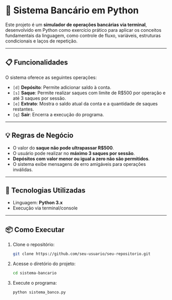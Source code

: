 # 🏦 Sistema Bancário em Python

Este projeto é um **simulador de operações bancárias via terminal**, desenvolvido em Python como exercício prático para aplicar os conceitos fundamentais da linguagem, como controle de fluxo, variáveis, estruturas condicionais e laços de repetição.

---

## 📋 Funcionalidades

O sistema oferece as seguintes operações:

- `[d]` **Depósito**: Permite adicionar saldo à conta.
- `[s]` **Saque**: Permite realizar saques com limite de R$500 por operação e até 3 saques por sessão.
- `[e]` **Extrato**: Mostra o saldo atual da conta e a quantidade de saques restantes.
- `[q]` **Sair**: Encerra a execução do programa.

---

## 💡 Regras de Negócio

- O valor do **saque não pode ultrapassar R$500**.
- O usuário pode realizar no **máximo 3 saques por sessão**.
- **Depósitos com valor menor ou igual a zero não são permitidos**.
- O sistema exibe mensagens de erro amigáveis para operações inválidas.

---

## 🚀 Tecnologias Utilizadas

- Linguagem: **Python 3.x**
- Execução via terminal/console

---


## 📦 Como Executar

1. Clone o repositório:
   ```bash
   git clone https://github.com/seu-usuario/seu-repositorio.git
2. Acesse o diretório do projeto:
   ```bash
   cd sistema-bancario

4. Execute o programa:
   ```bash
   python sistema_banco.py
